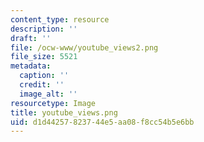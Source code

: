 ```yaml
---
content_type: resource
description: ''
draft: ''
file: /ocw-www/youtube_views2.png
file_size: 5521
metadata:
  caption: ''
  credit: ''
  image_alt: ''
resourcetype: Image
title: youtube_views.png
uid: d1d44257-8237-44e5-aa08-f8cc54b5e6bb
---
```

